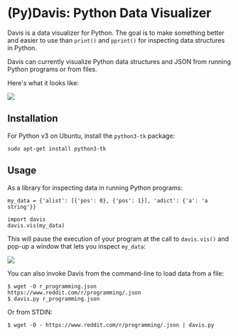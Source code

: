 (Py)Davis: Python Data Visualizer
=================================

Davis is a data visualizer for Python. The goal is to make something better
and easier to use than `print()` and `pprint()` for inspecting data structures
in Python.

Davis can currently visualize Python data structures and JSON from running
Python programs or from files.

Here's what it looks like:

![](https://raw.githubusercontent.com/fboender/davis/master/contrib/scrsht_main.png)

## Installation

For Python v3 on Ubuntu, install the `python3-tk` package:

    sudo apt-get install python3-tk

## Usage

As a library for inspecting data in running Python programs:

    my_data = {'alist': [{'pos': 0}, {'pos': 1}], 'adict': {'a': 'a string'}}

    import davis
    davis.vis(my_data)

This will pause the execution of your program at the call to `davis.vis()` and
pop-up a window that lets you inspect `my_data`:

![](https://raw.githubusercontent.com/fboender/davis/master/contrib/scrsht_inline.png)

You can also invoke Davis from the command-line to load data from a file:

    $ wget -O r_programming.json https://www.reddit.com/r/programming/.json
    $ davis.py r_programming.json

Or from STDIN:

    $ wget -O - https://www.reddit.com/r/programming/.json | davis.py

